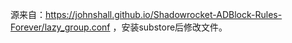 源来自：https://johnshall.github.io/Shadowrocket-ADBlock-Rules-Forever/lazy_group.conf ，安装substore后修改文件。

